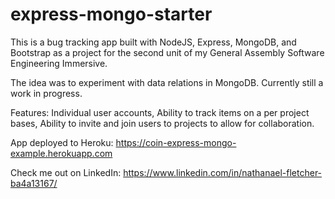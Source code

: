 # express-mongo-starter

This is a bug tracking app built with NodeJS, Express, MongoDB, and Bootstrap as a project for the second unit of my General Assembly Software Engineering Immersive.

The idea was to experiment with data relations in MongoDB. Currently still a work in progress.

Features:
Individual user accounts,
Ability to track items on a per project bases,
Ability to invite and join users to projects to allow for collaboration.

App deployed to Heroku: https://coin-express-mongo-example.herokuapp.com

Check me out on LinkedIn: https://www.linkedin.com/in/nathanael-fletcher-ba4a13167/
